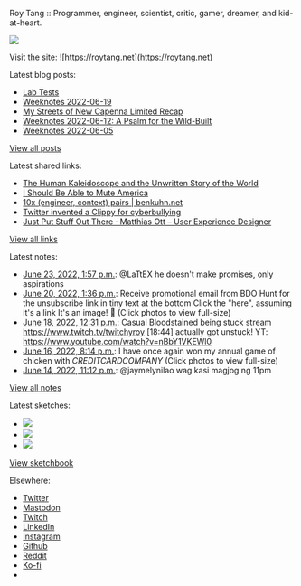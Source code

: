 Roy Tang :: Programmer, engineer, scientist, critic, gamer, dreamer, and kid-at-heart.

![](https://roytang.net/static/img/profile.jpg)

Visit the site: ![https://roytang.net](https://roytang.net)

Latest blog posts:

- [Lab Tests](https://roytang.net/2022/06/lab-tests/)
- [Weeknotes 2022-06-19](https://roytang.net/2022/06/weeknotes-06-19/)
- [My Streets of New Capenna Limited Recap](https://roytang.net/2022/06/mtgsnc-limited-recap/)
- [Weeknotes 2022-06-12: A Psalm for the Wild-Built](https://roytang.net/2022/06/weeknotes-06-12/)
- [Weeknotes 2022-06-05](https://roytang.net/2022/06/weeknotes-06-05/)

[View all posts](https://roytang.net/blog)

Latest shared links:

- [The Human Kaleidoscope and the Unwritten Story of the World](https://roytang.net/2022/06/acc5a36749c3ff24eedf337c35d956f2/)
- [I Should Be Able to Mute America](https://roytang.net/2022/06/f4561d65f903adf12746f8c3b3814373/)
- [10x (engineer, context) pairs | benkuhn.net](https://roytang.net/2022/06/15363d64f707efbc17b40b6fa5c4e6b6/)
- [Twitter invented a Clippy for cyberbullying](https://roytang.net/2022/06/bc50927f55d29b41f8c98fcf38384b4e/)
- [Just Put Stuff Out There · Matthias Ott – User Experience Designer](https://roytang.net/2022/06/98fc2301b2ded6c5799f3f4b70b0e265/)

[View all links](https://roytang.net/links)

Latest notes:

- [June 23, 2022, 1:57 p.m.](https://roytang.net/2022/06/1539850091648802817/): @LaTtEX he doesn&#x27;t make promises, only aspirations
- [June 20, 2022, 1:36 p.m.](https://roytang.net/2022/06/1538757685192970240/): Receive promotional email from BDO Hunt for the unsubscribe link in tiny text at the bottom Click the &quot;here&quot;, assuming it&#x27;s a link It&#x27;s an image! :facepalm: (Click photos to view full-size)
- [June 18, 2022, 12:31 p.m.](https://roytang.net/2022/06/1538016639408451586/): Casual Bloodstained being stuck stream https://www.twitch.tv/twitchyroy [18:44] actually got unstuck! YT: https://www.youtube.com/watch?v=nBbY1VKEWl0
- [June 16, 2022, 8:14 p.m.](https://roytang.net/2022/06/1537408267332091905/): I have once again won my annual game of chicken with $CREDITCARDCOMPANY$ (Click photos to view full-size)
- [June 14, 2022, 11:12 p.m.](https://roytang.net/2022/06/1536728399405756417/): @jaymelynilao wag kasi magjog ng 11pm

[View all notes](https://roytang.net/notes)

Latest sketches:


- ![](https://roytang.net/media/cache/55/b6/55b643dddb9496966c4c37fc2b21c5a6.jpg)
- ![](https://roytang.net/media/cache/71/25/7125fc96d9db296bc5f16306d33cc459.jpg)
- ![](https://roytang.net/media/cache/12/60/1260736fe21c5cfd96c1c0b6f467475e.jpg)

[View sketchbook](https://roytang.net/albums/sketchbook)


Elsewhere:

- [Twitter](https://twitter.com/roytang)
- [Mastodon](https://mastodon.technology/@roytang)
- [Twitch](https://twitch.tv/twitchyroy)
- [LinkedIn](https://www.linkedin.com/in/roytang)
- [Instagram](https://instagram.com/roytang0400)
- [Github](https://github.com/roytang)
- [Reddit](https://reddit.com/u/hungryroy)
- [Ko-fi](https://ko-fi.com/roytang)
- [](mailto:hello@roytang.net)
